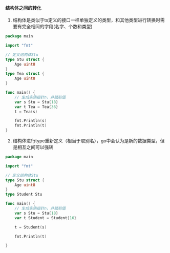 #### 结构体之间的转化

1. 结构体是类似于ts定义的接口一样单独定义的类型，和其他类型进行转换时需要有完全相同的字段(名字、个数和类型)

```go
package main

import "fmt"

// 定义结构体Stu
type Stu struct {
	Age uint8
}
type Tea struct {
	Age uint8
}

func main() {
	// 生成实例指针n，并赋初值
	var s Stu = Stu{18}
	var t Tea = Tea{36}
	t = Tea(s)

	fmt.Println(s)
	fmt.Println(t)
}

```

2. 结构体进行type重新定义（相当于取别名），go中会认为是新的数据类型，但是相互之间可以强转

```go
package main

import "fmt"

// 定义结构体Stu
type Stu struct {
	Age uint8
}
type Student Stu

func main() {
	// 生成实例指针n，并赋初值
	var s Stu = Stu{18}
	var t Student = Student{16}

	t = Student(s)

	fmt.Println(t)

}

```

